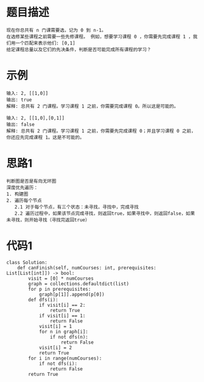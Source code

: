 # 题目描述
    现在你总共有 n 门课需要选，记为 0 到 n-1。
    在选修某些课程之前需要一些先修课程。 例如，想要学习课程 0 ，你需要先完成课程 1 ，我们用一个匹配来表示他们: [0,1]
    给定课程总量以及它们的先决条件，判断是否可能完成所有课程的学习？
# 示例
    输入: 2, [[1,0]] 
    输出: true
    解释: 总共有 2 门课程。学习课程 1 之前，你需要完成课程 0。所以这是可能的。
    
    输入: 2, [[1,0],[0,1]]
    输出: false
    解释: 总共有 2 门课程。学习课程 1 之前，你需要先完成课程 0；并且学习课程 0 之前，你还应先完成课程 1。这是不可能的。
# 思路1
    判断图是否是有向无环图
    深度优先遍历：
    1. 构建图
    2. 遍历每个节点
       2.1 对于每个节点，有三个状态：未寻找，寻找中，完成寻找
       2.2 遍历过程中，如果该节点完成寻找，则返回true，如果寻找中，则返回false，如果未寻找，则开始寻找（寻找完返回true）        
# 代码1
```
class Solution:
    def canFinish(self, numCourses: int, prerequisites: List[List[int]]) -> bool:
        visit = [0] * numCourses
        graph = collections.defaultdict(list)
        for p in prerequisites:
            graph[p[1]].append(p[0])
        def dfs(i):
            if visit[i] == 2:
                return True
            if visit[i] == 1:
                return False
            visit[i] = 1
            for n in graph[i]:
                if not dfs(n):
                    return False
            visit[i] = 2
            return True
        for i in range(numCourses):
            if not dfs(i):
                return False
        return True
```

